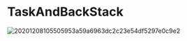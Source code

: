 # TaskAndBackStack

![20201208105505953a59a6963dc2c23e54df5297e0c9e2](https://user-images.githubusercontent.com/45007881/142130374-8e21fb81-87fe-4424-84eb-ddcb0cf87350.gif)

